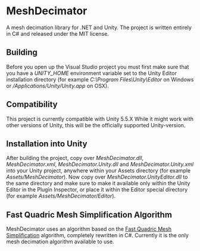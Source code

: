 # MeshDecimator
A mesh decimation library for .NET and Unity. The project is written entirely in C# and released under the MIT license.

## Building
Before you open up the Visual Studio project you must first make sure that you have a *UNITY_HOME* environment variable set to the Unity Editor installation directory (for example *C:\Program Files\Unity\Editor* on Windows or */Applications/Unity/Unity.app* on OSX).

## Compatibility
This project is currently compatible with Unity 5.5.X
While it might work with other versions of Unity, this will be the officially supported Unity-version.

## Installation into Unity
After building the project, copy over *MeshDecimator.dll*, *MeshDecimator.xml*, *MeshDecimator.Unity.dll* and *MeshDecimator.Unity.xml* into your Unity project, anywhere within your Assets directory (for example *Assets/MeshDecimator*). Now copy over *MeshDecimator.UnityEditor.dll* to the same directory and make sure to make it available only within the Unity Editor in the Plugin Inspector, or place it within the Editor special directory (for example *Assets/MeshDecimator/Editor*).

## Fast Quadric Mesh Simplification Algorithm
MeshDecimator uses an algorithm based on the [Fast Quadric Mesh Simplification](https://github.com/sp4cerat/Fast-Quadric-Mesh-Simplification) algorithm, completely rewritten in C#.
Currently it is the only mesh decimation algorithm available to use.